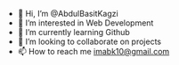 - 👋 Hi, I’m @AbdulBasitKagzi
- 👀 I’m interested in Web Development
- 🌱 I’m currently learning Github
- 💞️ I’m looking to collaborate on projects
- 📫 How to reach me imabk10@gmail.com

<!---
AbdulBasitKagzi/AbdulBasitKagzi is a ✨ special ✨ repository because its `README.md` (this file) appears on your GitHub profile.
You can click the Preview link to take a look at your changes.
--->
